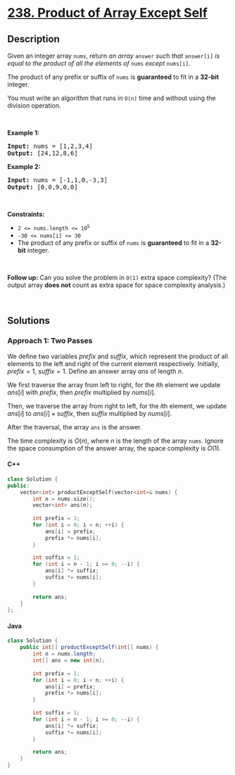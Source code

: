 # [238. Product of Array Except Self](https://leetcode.com/problems/product-of-array-except-self)

## Description

<p>Given an integer array <code>nums</code>, return <em>an array</em> <code>answer</code> <em>such that</em> <code>answer[i]</code> <em>is equal to the product of all the elements of</em> <code>nums</code> <em>except</em> <code>nums[i]</code>.</p>

<p>The product of any prefix or suffix of <code>nums</code> is <strong>guaranteed</strong> to fit in a <strong>32-bit</strong> integer.</p>

<p>You must write an algorithm that runs in&nbsp;<code>O(n)</code>&nbsp;time and without using the division operation.</p>
<p>&nbsp;</p>

<p><strong class="example">Example 1:</strong></p>
<pre>
<strong>Input:</strong> nums = [1,2,3,4]
<strong>Output:</strong> [24,12,8,6]
</pre>

<p><strong class="example">Example 2:</strong></p>
<pre>
<strong>Input:</strong> nums = [-1,1,0,-3,3]
<strong>Output:</strong> [0,0,9,0,0]
</pre>
<p>&nbsp;</p>

<p><strong>Constraints:</strong></p>
<ul>
    <li><code>2 &lt;= nums.length &lt;= 10<sup>5</sup></code></li>
    <li><code>-30 &lt;= nums[i] &lt;= 30</code></li>
    <li>The product of any prefix or suffix of <code>nums</code> is <strong>guaranteed</strong> to fit in a <strong>32-bit</strong> integer.</li>
</ul>
<p>&nbsp;</p>

<p><strong>Follow up:</strong>&nbsp;Can you solve the problem in <code>O(1)</code>&nbsp;extra&nbsp;space complexity? (The output array <strong>does not</strong> count as extra space for space complexity analysis.)</p>
<p>&nbsp;</p>

## Solutions

### **Approach 1: Two Passes**

We define two variables $prefix$ and $suffix$, which represent the product of all elements to the left and right of the current element respectively. Initially, $prefix=1$, $suffix=1$. Define an answer array $ans$ of length $n$.

We first traverse the array from left to right, for the $i$th element we update $ans[i]$ with $prefix$, then $prefix$ multiplied by $nums[i]$.

Then, we traverse the array from right to left, for the $i$th element, we update $ans[i]$ to $ans[i] \times suffix$, then $suffix$ multiplied by $nums[i]$.

After the traversal, the array `ans` is the answer.

The time complexity is $O(n)$, where $n$ is the length of the array `nums`. Ignore the space consumption of the answer array, the space complexity is $O(1)$.

<!-- tabs:start -->

#### C++

```cpp
class Solution {
public:
    vector<int> productExceptSelf(vector<int>& nums) {
        int n = nums.size();
        vector<int> ans(n);
        
        int prefix = 1;
        for (int i = 0; i < n; ++i) {
            ans[i] = prefix;
            prefix *= nums[i];
        }
        
        int suffix = 1;
        for (int i = n - 1; i >= 0; --i) {
            ans[i] *= suffix;
            suffix *= nums[i];
        }
        
        return ans;
    }
};
```

#### Java

```java
class Solution {
    public int[] productExceptSelf(int[] nums) {
        int n = nums.length;
        int[] ans = new int[n];
        
        int prefix = 1;
        for (int i = 0; i < n; ++i) {
            ans[i] = prefix;
            prefix *= nums[i];
        }
        
        int suffix = 1;
        for (int i = n - 1; i >= 0; --i) {
            ans[i] *= suffix;
            suffix *= nums[i];
        }
        
        return ans;
    }
}
```

<!-- tabs:end -->